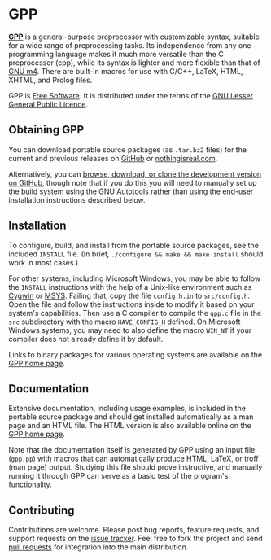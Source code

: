 GPP
===

**[GPP](https://logological.org/gpp)** is a general-purpose
preprocessor with customizable syntax, suitable for a wide range of
preprocessing tasks. Its independence from any one programming
language makes it much more versatile than the C preprocessor (cpp),
while its syntax is lighter and more flexible than that of
[GNU m4](https://www.gnu.org/software/m4/). There are built-in macros
for use with C/C++, LaTeX, HTML, XHTML, and Prolog files.

GPP is [Free Software](https://www.gnu.org/philosophy/free-sw.html). It
is distributed under the terms of the [GNU Lesser General Public
Licence](https://www.gnu.org/copyleft/lgpl.html).


Obtaining GPP
-------------

You can download portable source packages (as `.tar.bz2` files) for
the current and previous releases on
[GitHub](https://github.com/logological/gpp/releases) or
[nothingisreal.com](https://files.nothingisreal.com/software/gpp/).

Alternatively, you can [browse, download, or clone the development
version on GitHub](https://github.com/logological/gpp/), though note
that if you do this you will need to manually set up the build system
using the GNU Autotools rather than using the end-user installation
instructions described below.


Installation
------------

To configure, build, and install from the portable source packages,
see the included `INSTALL` file.  (In brief, `./configure && make &&
make install` should work in most cases.)

For other systems, including Microsoft Windows, you may be able to
follow the `INSTALL` instructions with the help of a Unix-like
environment such as [Cygwin](http://cygwin.com/)
or [MSYS](http://www.mingw.org/wiki/msys).  Failing that, copy the
file `config.h.in` to `src/config.h`.  Open the file and follow the
instructions inside to modify it based on your system's capabilities.
Then use a C compiler to compile the `gpp.c` file in the `src`
subdirectory with the macro `HAVE_CONFIG_H` defined.  On Microsoft
Windows systems, you may need to also define the macro `WIN_NT` if
your compiler does not already define it by default.

Links to binary packages for various operating systems are available
on the [GPP home page](https://logological.org/gpp).


Documentation
-------------

Extensive documentation, including usage examples, is included in the
portable source package and should get installed automatically as a
man page and an HTML file.  The HTML version is also available online
on the [GPP home page](https://logological.org/gpp).

Note that the documentation itself is generated by GPP using an input
file (`gpp.pp`) with macros that can automatically produce HTML,
LaTeX, or troff (man page) output.  Studying this file should prove
instructive, and manually running it through GPP can serve as a basic
test of the program's functionality.


Contributing
------------

Contributions are welcome.  Please post bug reports, feature requests,
and support requests on the [issue
tracker](https://github.com/logological/gpp/issues).  Feel free to
fork the project and send [pull
requests](https://help.github.com/articles/using-pull-requests/) for
integration into the main distribution.
